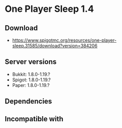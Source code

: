# One Player Sleep 1.4

## Download
- https://www.spigotmc.org/resources/one-player-sleep.31585/download?version=384206

## Server versions
- Bukkit: 1.8.0-1.19.?
- Spigot: 1.8.0-1.19.?
- Paper: 1.8.0-1.19.?

## Dependencies

## Incompatible with